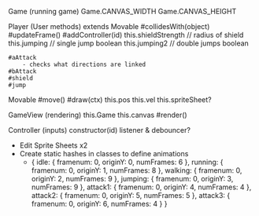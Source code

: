 
Game (running game)
    Game.CANVAS_WIDTH
    Game.CANVAS_HEIGHT

Player (User methods) extends Movable
    #collidesWith(object)
    #updateFrame()
    #addController(id)
    this.shieldStrength // radius of shield
    this.jumping  // single jump boolean
    this.jumping2 // double jumps boolean

    #aAttack
        - checks what directions are linked
    #bAttack
    #shield
    #jump

Movable
    #move()
    #draw(ctx)
    this.pos
    this.vel
    this.spriteSheet?

GameView (rendering)
    this.Game
    this.canvas
    #render()

Controller (inputs)
    constructor(id)
    listener & debouncer?




- Edit Sprite Sheets x2
- Create static hashes in classes to define animations
    - {
        idle: {
            framenum: 0,
            originY: 0,
            numFrames: 6
        },
        running: {
            framenum: 0,
            originY: 1,
            numFrames: 8
        },
        walking: {
            framenum: 0,
            originY: 2,
            numFrames: 9
        },
        jumping: {
            framenum: 0,
            originY: 3,
            numFrames: 9
        },
        attack1: {
            framenum: 0,
            originY: 4,
            numFrames: 4
        },
        attack2: {
            framenum: 0,
            originY: 5,
            numFrames: 5
        },
        attack3: {
            framenum: 0,
            originY: 6,
            numFrames: 4
        }
      }
